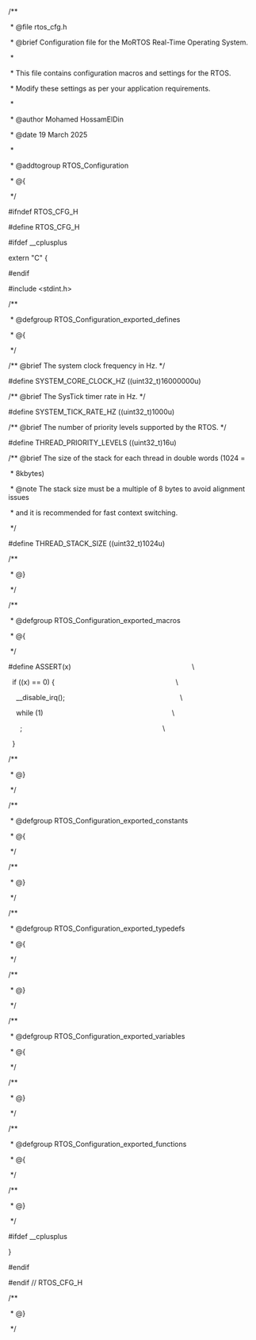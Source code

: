 /**

 * @file rtos_cfg.h

 * @brief Configuration file for the MoRTOS Real-Time Operating System.

 *

 * This file contains configuration macros and settings for the RTOS.

 * Modify these settings as per your application requirements.

 *

 * @author Mohamed HossamElDin

 * @date 19 March 2025

 *

 * @addtogroup RTOS_Configuration

 * @{

 */

  

#ifndef RTOS_CFG_H

#define RTOS_CFG_H

  

#ifdef __cplusplus

extern "C" {

#endif

  

#include <stdint.h>

  

/**

 * @defgroup RTOS_Configuration_exported_defines

 * @{

 */

  

/** @brief The system clock frequency in Hz. */

#define SYSTEM_CORE_CLOCK_HZ ((uint32_t)16000000u)

  

/** @brief The SysTick timer rate in Hz. */

#define SYSTEM_TICK_RATE_HZ ((uint32_t)1000u)

  

/** @brief The number of priority levels supported by the RTOS. */

#define THREAD_PRIORITY_LEVELS ((uint32_t)16u)

  

/** @brief The size of the stack for each thread in double words (1024 =

 * 8kbytes)

 * @note The stack size must be a multiple of 8 bytes to avoid alignment issues

 * and it is recommended for fast context switching.

 */

#define THREAD_STACK_SIZE ((uint32_t)1024u)

  

/**

 * @}

 */

  

/**

 * @defgroup RTOS_Configuration_exported_macros

 * @{

 */

#define ASSERT(x)                                                              \

  if ((x) == 0) {                                                              \

    __disable_irq();                                                           \

    while (1)                                                                  \

      ;                                                                        \

  }

/**

 * @}

 */

  

/**

 * @defgroup RTOS_Configuration_exported_constants

 * @{

 */

  

/**

 * @}

 */

  

/**

 * @defgroup RTOS_Configuration_exported_typedefs

 * @{

 */

  

/**

 * @}

 */

  

/**

 * @defgroup RTOS_Configuration_exported_variables

 * @{

 */

  

/**

 * @}

 */

  

/**

 * @defgroup RTOS_Configuration_exported_functions

 * @{

 */

  

/**

 * @}

 */

  

#ifdef __cplusplus

}

#endif

  

#endif // RTOS_CFG_H

  

/**

 * @}

 */